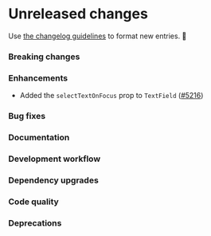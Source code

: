 # Unreleased changes

Use [the changelog guidelines](/documentation/Versioning%20and%20changelog.md) to format new entries. 💜

### Breaking changes

### Enhancements

- Added the `selectTextOnFocus` prop to `TextField` ([#5216](https://github.com/Shopify/polaris-react/pull/5216))

### Bug fixes

### Documentation

### Development workflow

### Dependency upgrades

### Code quality

### Deprecations
